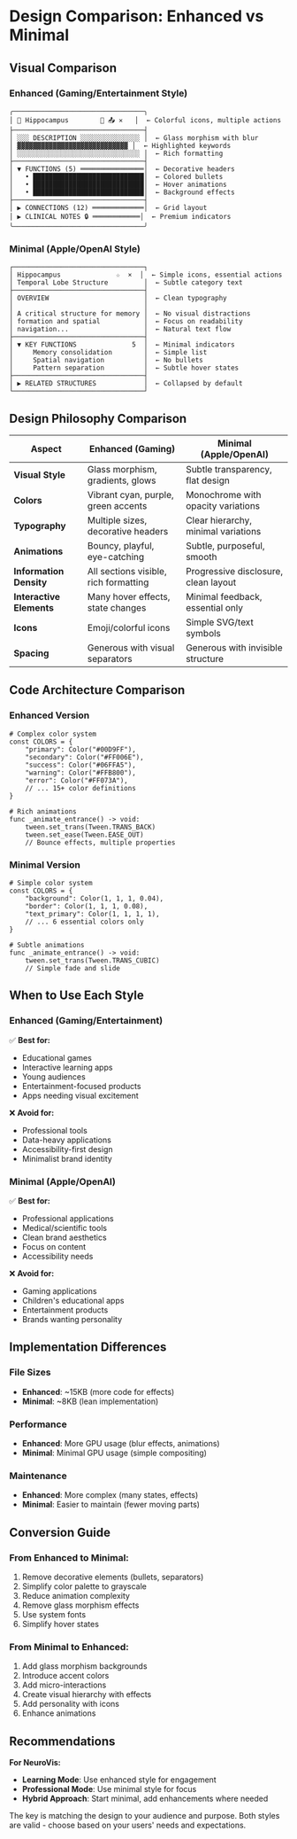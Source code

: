 # Design Comparison: Enhanced vs Minimal

## Visual Comparison

### Enhanced (Gaming/Entertainment Style)
```
╭─────────────────────────────────╮
│ 🧠 Hippocampus        🔖 📤 ✕   │  ← Colorful icons, multiple actions
├─────────────────────────────────┤
│ ░░░ DESCRIPTION ░░░░░░░░░░░░░░░ │  ← Glass morphism with blur
│ ▓▓▓▓▓▓▓▓▓▓▓▓▓▓▓▓▓▓▓▓▓▓▓▓▓▓▓▓ │  ← Highlighted keywords
│ ░░░░░░░░░░░░░░░░░░░░░░░░░░░░░░░ │  ← Rich formatting
├─────────────────────────────────┤
│ ▼ FUNCTIONS (5) ════════════════│  ← Decorative headers
│   • ████████████████████████████│  ← Colored bullets
│   • ████████████████████████████│  ← Hover animations
│   • ████████████████████████████│  ← Background effects
├─────────────────────────────────┤
│ ▶ CONNECTIONS (12) ═════════════│  ← Grid layout
│ ▶ CLINICAL NOTES 🔒 ════════════│  ← Premium indicators
╰─────────────────────────────────╯
```

### Minimal (Apple/OpenAI Style)
```
┌─────────────────────────────────┐
│ Hippocampus              ☆  ×  │  ← Simple icons, essential actions
│ Temporal Lobe Structure         │  ← Subtle category text
├─────────────────────────────────┤
│ OVERVIEW                        │  ← Clean typography
│                                 │
│ A critical structure for memory │  ← No visual distractions
│ formation and spatial           │  ← Focus on readability
│ navigation...                   │  ← Natural text flow
├─────────────────────────────────┤
│ ▼ KEY FUNCTIONS              5  │  ← Minimal indicators
│     Memory consolidation        │  ← Simple list
│     Spatial navigation          │  ← No bullets
│     Pattern separation          │  ← Subtle hover states
├─────────────────────────────────┤
│ ▶ RELATED STRUCTURES            │  ← Collapsed by default
└─────────────────────────────────┘
```

## Design Philosophy Comparison

| Aspect | Enhanced (Gaming) | Minimal (Apple/OpenAI) |
|--------|------------------|----------------------|
| **Visual Style** | Glass morphism, gradients, glows | Subtle transparency, flat design |
| **Colors** | Vibrant cyan, purple, green accents | Monochrome with opacity variations |
| **Typography** | Multiple sizes, decorative headers | Clear hierarchy, minimal variations |
| **Animations** | Bouncy, playful, eye-catching | Subtle, purposeful, smooth |
| **Information Density** | All sections visible, rich formatting | Progressive disclosure, clean layout |
| **Interactive Elements** | Many hover effects, state changes | Minimal feedback, essential only |
| **Icons** | Emoji/colorful icons | Simple SVG/text symbols |
| **Spacing** | Generous with visual separators | Generous with invisible structure |

## Code Architecture Comparison

### Enhanced Version
```gdscript
# Complex color system
const COLORS = {
    "primary": Color("#00D9FF"),
    "secondary": Color("#FF006E"),
    "success": Color("#06FFA5"),
    "warning": Color("#FFB800"),
    "error": Color("#FF073A"),
    // ... 15+ color definitions
}

# Rich animations
func _animate_entrance() -> void:
    tween.set_trans(Tween.TRANS_BACK)
    tween.set_ease(Tween.EASE_OUT)
    // Bounce effects, multiple properties
```

### Minimal Version
```gdscript
# Simple color system
const COLORS = {
    "background": Color(1, 1, 1, 0.04),
    "border": Color(1, 1, 1, 0.08),
    "text_primary": Color(1, 1, 1, 1),
    // ... 6 essential colors only
}

# Subtle animations
func _animate_entrance() -> void:
    tween.set_trans(Tween.TRANS_CUBIC)
    // Simple fade and slide
```

## When to Use Each Style

### Enhanced (Gaming/Entertainment)
✅ **Best for:**
- Educational games
- Interactive learning apps
- Young audiences
- Entertainment-focused products
- Apps needing visual excitement

❌ **Avoid for:**
- Professional tools
- Data-heavy applications
- Accessibility-first design
- Minimalist brand identity

### Minimal (Apple/OpenAI)
✅ **Best for:**
- Professional applications
- Medical/scientific tools
- Clean brand aesthetics
- Focus on content
- Accessibility needs

❌ **Avoid for:**
- Gaming applications
- Children's educational apps
- Entertainment products
- Brands wanting personality

## Implementation Differences

### File Sizes
- **Enhanced**: ~15KB (more code for effects)
- **Minimal**: ~8KB (lean implementation)

### Performance
- **Enhanced**: More GPU usage (blur effects, animations)
- **Minimal**: Minimal GPU usage (simple compositing)

### Maintenance
- **Enhanced**: More complex (many states, effects)
- **Minimal**: Easier to maintain (fewer moving parts)

## Conversion Guide

### From Enhanced to Minimal:
1. Remove decorative elements (bullets, separators)
2. Simplify color palette to grayscale
3. Reduce animation complexity
4. Remove glass morphism effects
5. Use system fonts
6. Simplify hover states

### From Minimal to Enhanced:
1. Add glass morphism backgrounds
2. Introduce accent colors
3. Add micro-interactions
4. Create visual hierarchy with effects
5. Add personality with icons
6. Enhance animations

## Recommendations

**For NeuroVis:**
- **Learning Mode**: Use enhanced style for engagement
- **Professional Mode**: Use minimal style for focus
- **Hybrid Approach**: Start minimal, add enhancements where needed

The key is matching the design to your audience and purpose. Both styles are valid - choose based on your users' needs and expectations.
